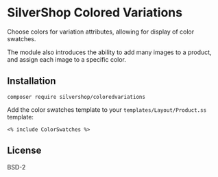 # SilverShop Colored Variations

Choose colors for variation attributes, allowing for display of color swatches.

The module also introduces the ability to add many images to a product, and
assign each image to a specific color.

## Installation

```
composer require silvershop/coloredvariations
```

Add the color swatches template to your `templates/Layout/Product.ss` template:

```
<% include ColorSwatches %>
```

## License

BSD-2
